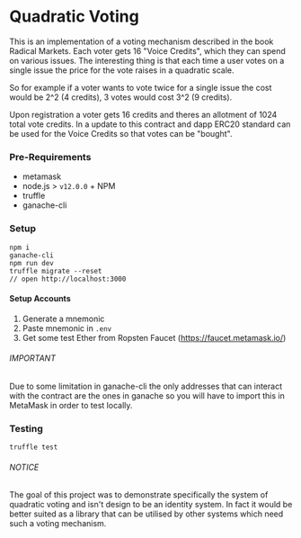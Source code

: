 # Quadratic Voting

This is an implementation of a voting mechanism described in the book Radical Markets.
Each voter gets 16 "Voice Credits", which they can spend on various issues.
The interesting thing is that each time a user votes on a single issue the price for the vote raises in a quadratic scale.

So for example if a voter wants to vote twice for a single issue the cost would be 2^2 (4 credits), 3 votes would cost 3^2 (9 credits).

Upon registration a voter gets 16 credits and theres an allotment of 1024 total vote credits. In a update to this contract and dapp ERC20 standard can be used for the Voice Credits so that votes can be "bought".

### Pre-Requirements
- metamask
- node.js > `v12.0.0` + NPM
- truffle
- ganache-cli

### Setup
```
npm i
ganache-cli
npm run dev
truffle migrate --reset
// open http://localhost:3000 
```

#### Setup Accounts
1. Generate a mnemonic
2. Paste mnemonic in `.env`
3. Get some test Ether from Ropsten Faucet (https://faucet.metamask.io/)

#### 

###### IMPORTANT
Due to some limitation in ganache-cli the only addresses that can interact with the contract are the ones in ganache so you will have to import this in MetaMask in order to test locally.

### Testing
```
truffle test
```

###### NOTICE
The goal of this project was to demonstrate specifically the system of quadratic voting and isn't design to be an identity system. In fact it would be better suited as a library that can be utilised by other systems which need such a voting mechanism.